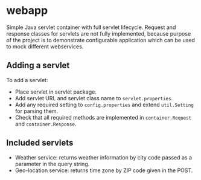 # webapp
Simple Java servlet container with full servlet lifecycle.
Request and response classes for servlets are not fully implemented, because purpose of the project is to demonstrate configurable application which can be used to mock different webservices.
## Adding a servlet
To add a servlet:
- Place servlet in servlet package.
- Add servlet URL and servlet class name to `servlet.properties`.
- Add any required setting to `config.properties` and extend `util.Setting` for parsing them.
- Check that all required methods are implemented in `container.Request` and `container.Response`.
## Included servlets
- Weather service: returns weather information by city code passed as a parameter in the query string.
- Geo-location service: returns time zone by ZIP code given in the POST.